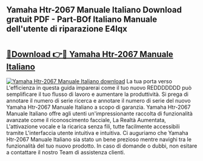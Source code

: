 ## Yamaha Htr-2067 Manuale Italiano Download gratuit PDF - Part-BOf Italiano Manuale dell'utente di riparazione E4lqx

# <h2><a href="http://dfcx2io.blite.top/?on=Yamaha+Htr-2067+Manuale+Italiano">🔗Download 👉🔴 Yamaha Htr-2067 Manuale Italiano</a></h2>

[![Yamaha Htr-2067 Manuale Italiano download](https://i.imgur.com/lujVjoI.png)](http://dfcx2io.blite.top/?on=Yamaha+Htr-2067+Manuale+Italiano)
La tua porta verso L'efficienza in questa guida imparerai come il tuo nuovo REDDDDDDD può semplificare il tuo flusso di lavoro e aumentare la produttività. Si prega di annotare il numero di serie ricerca e annotare il numero di serie del nuovo Yamaha Htr-2067 Manuale Italiano a scopo di garanzia. Yamaha Htr-2067 Manuale Italiano offre agli utenti un'impressionante raccolta di funzionalità avanzate come il riconoscimento facciale, La Realtà Aumentata, L'attivazione vocale e la ricarica senza fili, tutte facilmente accessibili tramite L'interfaccia utente intuitiva e intuitiva. Ci auguriamo che Yamaha Htr-2067 Manuale Italiano sia stato un bene prezioso mentre navighi tra le funzionalità del tuo nuovo prodotto. In caso di domande o dubbi, non esitare a contattare il nostro Team di assistenza clienti.
